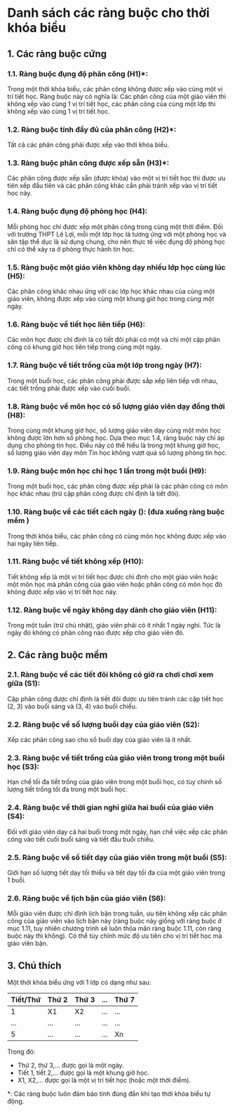 # **Danh sách các ràng buộc cho thời khóa biểu**

## **1. Các ràng buộc cứng**

### __1.1. Ràng buộc đụng độ phân công (H1)*:__
Trong một thời khóa biểu, các phân công không được xếp vào cùng một vị trí tiết học. Ràng buộc này có nghĩa là: Các phân công của một giáo viên thì không xếp vào cùng 1 vị trí tiết học, các phân công của cùng một lớp thì không xếp vào cùng 1 vị trí tiết học.

### __1.2. Ràng buộc tính đầy đủ của phân công (H2)*:__
Tất cả các phân công phải được xếp vào thời khóa biểu.

### __1.3. Ràng buộc phân công được xếp sẵn (H3)*:__
Các phân công được xếp sẵn (được khóa) vào một vị trí tiết học thì được ưu tiên xếp đầu tiên và các phân công khác cần phải tránh xếp vào vị trí tiết học này.

### **1.4. Ràng buộc đụng độ phòng học (H4):**
Mỗi phòng học chỉ được xếp một phân công trong cùng một thời điểm. Đối với trường THPT Lê Lợi, mỗi một lớp học là tương ứng với một phòng học và sân tập thể dục là sử dụng chung, cho nên thực tế việc đụng độ phòng học chỉ có thể xảy ra ở phòng thực hành tin học.

### **1.5. Ràng buộc một giáo viên không dạy nhiều lớp học cùng lúc (H5):**
Các phân công khác nhau ứng với các lớp học khác nhau của cùng một giáo viên, không được xếp vào cùng một khung giờ học trong cùng một ngày.

### **1.6. Ràng buộc về tiết học liên tiếp (H6):**
Các môn học được chỉ định là có tiết đôi phải có một và chỉ một cặp phân công có khung giờ học liên tiếp trong cùng một ngày.

### **1.7. Ràng buộc về tiết trống của một lớp trong ngày (H7):**
Trong một buổi học, các phân công phải được sắp xếp liên tiếp với nhau, các tiết trống phải được xếp vào cuối buổi.

### **1.8. Ràng buộc về môn học có số lượng giáo viên dạy đồng thời (H8):**
Trong cùng một khung giờ học, số lượng giáo viên dạy cùng một môn học không được lớn hơn số phòng học. Dựa theo mục 1.4, ràng buộc này chỉ áp dụng cho phòng tin học. Điều này có thể hiểu là trong một khung giờ học, số lượng giáo viên dạy môn Tin học không vượt quá số lượng phòng tin học.

### **1.9. Ràng buộc môn học chỉ học 1 lần trong một buổi (H9):**
Trong một buổi học, các phân công được xếp phải là các phân công có môn học khác nhau (trừ cặp phân công được chỉ định là tiết đôi).

### **1.10. Ràng buộc về các tiết cách ngày ():** (đưa xuống ràng buộc mềm )
Trong thời khóa biểu, các phân công có cùng môn học không được xếp vào hai ngày liên tiếp.

### **1.11. Ràng buộc về tiết không xếp (H10):**
Tiết không xếp là một vị trí tiết học được chỉ định cho một giáo viên hoặc một môn học mà phân công của giáo viên hoặc phân công có môn học đó không được xếp vào vị trí tiết học này.

### **1.12. Ràng buộc về ngày không dạy dành cho giáo viên (H11):**
Trong một tuần (trừ chủ nhật), giáo viên phải có ít nhất 1 ngày nghỉ. Tức là ngày đó không có phân công nào được xếp cho giáo viên đó.

## **2. Các ràng buộc mềm**

### **2.1. Ràng buộc về các tiết đôi không có giờ ra chơi chơi xem giữa (S1):**
Cặp phân công được chỉ định là tiết đôi được ưu tiên tránh các cặp tiết học (2, 3) vào buổi sáng và (3, 4) vào buổi chiểu.

### **2.2. Ràng buộc về số lượng buổi dạy của giáo viên (S2):**
Xếp các phân công sao cho số buổi dạy của giáo viên là ít nhất.

### **2.3. Ràng buộc về tiết trống của giáo viên trong trong một buổi học (S3):**
Hạn chế tối đa tiết trống của giáo viên trong một buổi học, có tùy chỉnh số lượng tiết trống tối đa trong một buổi học.

### **2.4. Ràng buộc về thời gian nghỉ giữa hai buổi của giáo viên (S4):**
Đối với giáo viên dạy cả hai buổi trong một ngày, hạn chế việc xếp các phân công vào tiết cuối buổi sáng và tiết đầu buổi chiều.

### **2.5. Ràng buộc về số tiết dạy của giáo viên trong một buổi (S5):**
Giới hạn số lượng tiết dạy tối thiểu và tiết dạy tối đa của một giáo viên trong 1 buổi.

### **2.6. Ràng buộc về lịch bận của giáo viên (S6):**
Mỗi giáo viên được chỉ định lịch bận trong tuần, ưu tiên không xếp các phân công của giáo viên vào lịch bận này (ràng buộc này giống với ràng buộc ở mục 1.11, tuy nhiên chương trình sẽ luôn thỏa mãn ràng buộc 1.11, còn ràng buộc này thì không). Có thể tùy chỉnh mức độ ưu tiên cho vị trí tiết học mà giáo viên bận.

## **3. Chú thích**

Một thời khóa biểu ứng với 1 lớp có dạng như sau:

|Tiết/Thứ|Thứ 2|Thứ 3|...|Thứ 7|
|--------|-----|-----|---|-----|
|1|X1|X2|...|...|
|...|...|...|...|...|
|5|...|...|...|Xn|

Trong đó:
- Thứ 2, thứ 3,... được gọi là một ngày.
- Tiết 1, tiết 2,... được gọi là một khung giờ học.
- X1, X2,... được gọi là một vị trí tiết học (hoặc một thời điểm).

*: Các ràng buộc luôn đảm bảo tính đúng đắn khi tạo thời khóa biểu tự động.
